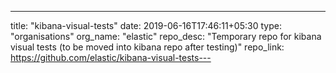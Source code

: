 ---
title: "kibana-visual-tests"
date: 2019-06-16T17:46:11+05:30
type: "organisations"
org_name: "elastic"
repo_desc: "Temporary repo for kibana visual tests (to be moved into kibana repo after testing)"
repo_link: https://github.com/elastic/kibana-visual-tests---